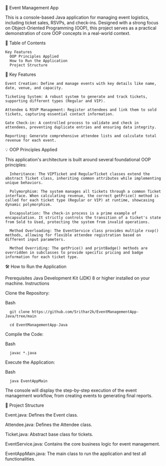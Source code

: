 🎫 Event Management App

  This is a console-based Java application for managing event logistics, including ticket sales, RSVPs, and check-ins. Designed with a strong focus on Object-Oriented Programming (OOP), this project serves as a practical demonstration of core OOP concepts in a real-world context.


📖 Table of Contents

    Key Features
      OOP Principles Applied
      How to Run the Application
      Project Structure


🚀 Key Features

    Event Creation: Define and manage events with key details like name, date, venue, and capacity.
    
    Ticketing System: A robust system to generate and track tickets, supporting different types (Regular and VIP).
    
    Attendee & RSVP Management: Register attendees and link them to sold tickets, capturing essential contact information.
    
    Gate Check-in: A controlled process to validate and check in attendees, preventing duplicate entries and ensuring data integrity.
    
    Reporting: Generate comprehensive attendee lists and calculate total revenue for each event.


💡 OOP Principles Applied
  
  This application's architecture is built around several foundational OOP principles:
  
      Inheritance: The VIPTicket and RegularTicket classes extend the abstract Ticket class, inheriting common attributes while implementing unique behaviors.
      
      Polymorphism: The system manages all tickets through a common Ticket interface. When calculating revenue, the correct getPrice() method is called for each ticket type (Regular or VIP) at runtime, showcasing dynamic polymorphism.
      
      Encapsulation: The check-in process is a prime example of encapsulation. It strictly controls the transition of a ticket's state from Sold to Used, protecting the system from invalid operations.
      
      Method Overloading: The EventService class provides multiple rsvp() methods, allowing for flexible attendee registration based on different input parameters.
      
      Method Overriding: The getPrice() and printBadge() methods are overridden in subclasses to provide specific pricing and badge information for each ticket type.


🛠️ How to Run the Application

  Prerequisites
      Java Development Kit (JDK) 8 or higher installed on your machine.
  Instructions
        
  Clone the Repository:

  Bash
  
      git clone https://github.com/Srithar2k/EventManagementApp-Java/tree/main
      
      cd EventManagementApp-Java
              
  Compile the Code:

  Bash
  
      javac *.java
          
  Execute the Application:

  Bash
  
      java EventAppMain
          
The console will display the step-by-step execution of the event management workflow, from creating events to generating final reports.


📂 Project Structure

  Event.java: Defines the Event class.
    
  Attendee.java: Defines the Attendee class.
    
  Ticket.java: Abstract base class for tickets.
    
  EventService.java: Contains the core business logic for event management.
    
  EventAppMain.java: The main class to run the application and test all functionalities.
